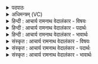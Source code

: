 <details><summary>पदपाठः</summary>

प्र꣢। अ꣣स्य। धा꣡राः꣢꣯। अ꣢क्षरन्। वृ꣡ष्णः꣢꣯। सु꣣त꣡स्य꣢। ओ꣡ज꣢꣯सः। दे꣣वा꣢न्। अ꣡नु꣢꣯। प्र꣣भू꣡षतः। प्र꣣। भू꣡ष꣢꣯तः। १७६५।
</details>

<details><summary>अधिमन्त्रम् (VC)</summary>

- पवमानः सोमः
- नृमेध आङ्गिरसः
- गायत्री
- षड्जः
</details>

<details><summary>हिन्दी : आचार्य रामनाथ वेदालंकार - विषयः</summary>

प्रथम मन्त्र में आनन्द की धाराओं का वर्णन है।
</details>

<details><summary>हिन्दी : आचार्य रामनाथ वेदालंकार - पदार्थः</summary>

पदार्थान्वयभाषाः -  (वृष्णः) मनोरथों को पूर्ण करनेवाले, (सुतस्य) प्रकट किये हुए, (ओजसः) ओजस्वी, (देवान्) विद्वान् उपासकों को (अनु) अनुकूलतापूर्वक (प्र भूषतः) दिव्य गुणों से अलंकृत करते हुए (अस्य) इस पवित्र करनेवाले रसागार परमात्मा की (धाराः) आनन्द-धाराएँ (प्र अक्षरन्) बरस रही हैं ॥१॥
</details>

<details><summary>हिन्दी : आचार्य रामनाथ वेदालंकार - भावार्थः</summary>

भावार्थभाषाः -  मेघ से पवित्र जल-धाराओं के समान रसमय परमेश्वर से जो पवित्र और पवित्रतादायिनी परमानन्द की धाराएँ बरसती हैं,उनमें सबको चाहिए कि वे अपने आत्मा को नहलाएँ ॥१॥
</details>

<details><summary>संस्कृत : आचार्य रामनाथ वेदालंकार - विषयः</summary>

अथानन्दधारा वर्णयति।
</details>

<details><summary>संस्कृत : आचार्य रामनाथ वेदालंकार - पदार्थः</summary>

पदार्थान्वयभाषाः -  (वृष्णः) कामवर्षकस्य, (सुतस्य) प्रकटीकृतस्य, (ओजसः) ओजस्विनः[अत्र मतुबर्थकस्य लुक्।] (देवान्) विदुषः उपासकान् (अनु) आनुकूल्येन (प्रभूषतः) दिव्यगुणैः अलङ्कुर्वतः (अस्य) एतस्य (पवमानस्य) सोमस्य पावकस्य रसागारस्य परमात्मनः (धाराः) आनन्दधाराः (प्र अक्षरन्) प्रवर्षन्ति ॥१॥
</details>

<details><summary>संस्कृत : आचार्य रामनाथ वेदालंकार - भावार्थः</summary>

भावार्थभाषाः -  मेघात् पवित्रास्तोयधारा इव रसमयात् परमेश्वरात् पवित्राः पाविकाश्च याः परमानन्दधारा वर्षन्ति तासु सर्वैः स्वात्मा स्नपनीयः ॥१॥
</details>